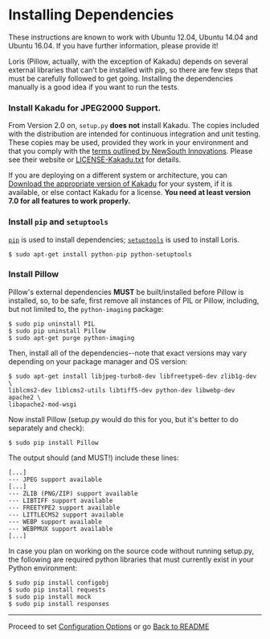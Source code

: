 Installing Dependencies
=======================

These instructions are known to work with Ubuntu 12.04, Ubuntu 14.04 and Ubuntu 16.04. If you have further information, please provide it!

Loris (Pillow, actually, with the exception of Kakadu) depends on several external libraries that can't be installed with pip, so there are few steps that must be carefully followed to get going. Installing the dependencies manually is a good idea if you want to run the tests.

### Install Kakadu for JPEG2000 Support.

From Version 2.0 on, `setup.py` __does not__ install Kakadu. The copies included with the distribution are intended for continuous integration and unit testing. These copies may be used, provided they work in your environment and that you comply with the [terms outlined by NewSouth Innovations](http://www.kakadusoftware.com/index.php?option=com_content&task=view&id=26&Itemid=22). Please see their website or [LICENSE-Kakadu.txt](https://github.com/pulibrary/loris/blob/development/LICENSE-Kakadu.txt) for details.

If you are deploying on a different system or architecture, you can [Download the appropriate version of Kakadu](http://goo.gl/owJN8) for your system, if it is available, or else contact Kakadu for a license. **You need at least version 7.0 for all features to work properly.**

### Install `pip` and `setuptools`

[`pip`](https://pip.pypa.io/en/latest/index.html) is used to install dependencies; [`setuptools`](https://pypi.python.org/pypi/setuptools) is used to install Loris.

    $ sudo apt-get install python-pip python-setuptools

### Install Pillow

Pillow's external dependencies __MUST__ be built/installed before Pillow is installed, so, to be safe, first remove all instances of PIL or Pillow, including, but not limited to, the `python-imaging` package:

    $ sudo pip uninstall PIL
    $ sudo pip uninstall Pillow
    $ sudo apt-get purge python-imaging

Then, install all of the dependencies--note that exact versions may vary depending on your package manager and OS version:

    $ sudo apt-get install libjpeg-turbo8-dev libfreetype6-dev zlib1g-dev \
    liblcms2-dev liblcms2-utils libtiff5-dev python-dev libwebp-dev apache2 \
    libapache2-mod-wsgi

Now install Pillow (setup.py would do this for you, but it's better to do separately and check):

    $ sudo pip install Pillow

The output should (and MUST!) include these lines:

    [...]
    --- JPEG support available
    [...]
    --- ZLIB (PNG/ZIP) support available
    --- LIBTIFF support available
    --- FREETYPE2 support available
    --- LITTLECMS2 support available
    --- WEBP support available
    --- WEBPMUX support available
    [...]

In case you plan on working on the source code without running setup.py, the following are required python libraries that must currently exist in your Python environment:

    $ sudo pip install configobj
    $ sudo pip install requests
    $ sudo pip install mock
    $ sudo pip install responses


* * *

Proceed to set [Configuration Options](configuration.md) or go [Back to README](../README.md)
